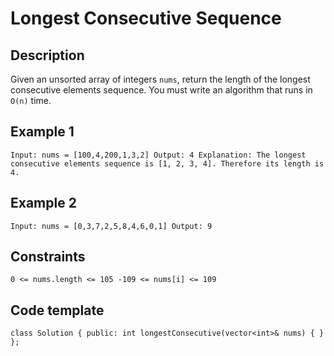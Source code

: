# Longest Consecutive Sequence

## Description
Given an unsorted array of integers `nums`, return the length of the longest consecutive elements sequence. You must write an algorithm that runs in `O(n)` time.


## Example 1
`Input: nums = [100,4,200,1,3,2]
Output: 4
Explanation: The longest consecutive elements sequence is [1, 2, 3, 4]. Therefore its length is 4.
`

## Example 2
`
Input: nums = [0,3,7,2,5,8,4,6,0,1]
Output: 9
` 

## Constraints
`0 <= nums.length <= 105
-109 <= nums[i] <= 109`

## Code template
`
class Solution {
public:
    int longestConsecutive(vector<int>& nums) {
    }
};
`
